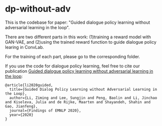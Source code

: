 # dp-without-adv
This is the codebase for paper: "Guided dialogue policy learning without adversarial learning in the loop".

There are two different parts in this work: (1)training a reward model with GAN-VAE, and (2)using the trained reward function to guide dialogue policy learing in ConvLab.

For the training of each part, please go to the corresponding folder.

If you use the code for dialogue policy learning, feel free to cite our publication [Guided dialogue policy learning without adversarial learning in the loop](https://arxiv.org/abs/2004.03267v2):
``` 
@article{li2020guided,
  title={Guided Dialog Policy Learning without Adversarial Learning in the Loop},
  author={Li, Ziming and Lee, Sungjin and Peng, Baolin and Li, Jinchao and Kiseleva, Julia and de Rijke, Maarten and Shayandeh, Shahin and Gao, Jianfeng},
  journal={Findings of EMNLP 2020},
  year={2020}
}

```
